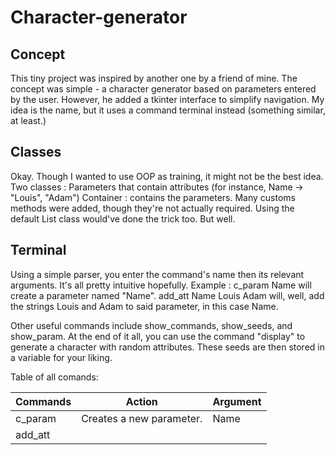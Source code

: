 # Character-generator

## Concept

This tiny project was inspired by another one by a friend of mine. The concept was simple - a character generator based on parameters entered by the user. However, he added a tkinter interface to simplify navigation. 
My idea is the name, but it uses a command terminal instead (something similar, at least.)

## Classes

Okay. Though I wanted to use OOP as training, it might not be the best idea. 
Two classes :
Parameters that contain attributes (for instance, Name -> "Louis", "Adam")
Container : contains the parameters.
Many customs methods were added, though they're not actually required. Using the default List class would've done the trick too. But well. 

## Terminal

Using a simple parser, you enter the command's name then its relevant arguments. It's all pretty intuitive hopefully. 
Example : c_param Name will create a parameter named "Name".
          add_att Name Louis Adam will, well, add the strings Louis and Adam to said parameter, in this case Name. 

Other useful commands include show_commands, show_seeds, and show_param.
At the end of it all, you can use the command "display" to generate a character with random attributes. These seeds are then stored in a variable for your liking. 

Table of all comands:

|Commands|Action|Argument|
|--------|------|--------|
|c_param |Creates a new parameter.|Name|
|add_att |

